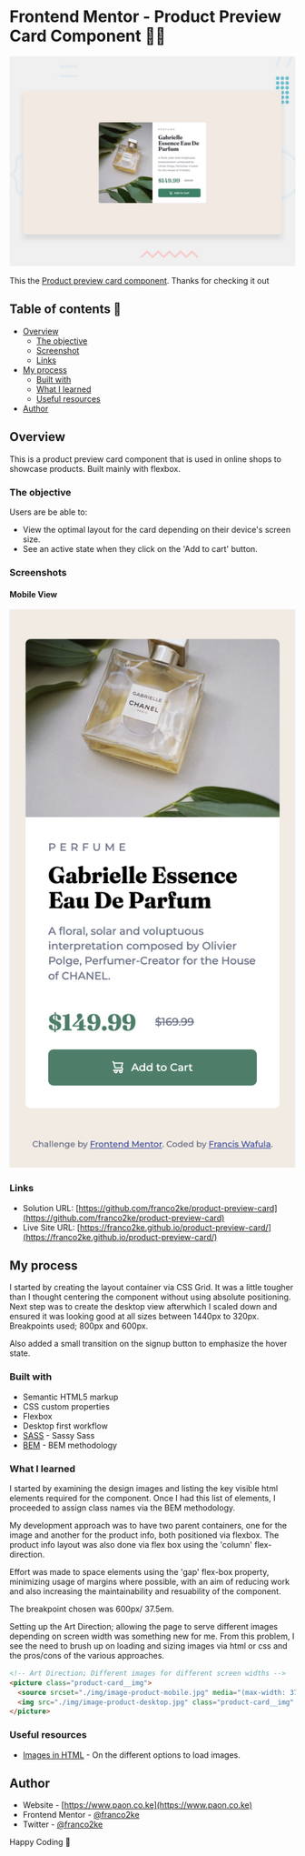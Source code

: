 # Frontend Mentor - Product Preview Card Component 👋🏾

![Desktop View](design/desktop-preview.jpg)

This the [Product preview card component](design/desktop-preview.png). Thanks for checking it out

## Table of contents 🧳

- [Overview](#overview)
  - [The objective](#the-objective)
  - [Screenshot](#screenshot)
  - [Links](#links)
- [My process](#my-process)
  - [Built with](#built-with)
  - [What I learned](#what-i-learned)
  - [Useful resources](#useful-resources)
- [Author](#author)

## Overview

This is a product preview card component that is used in online shops to showcase products. Built mainly with flexbox.

### The objective

Users are be able to:

- View the optimal layout for the card depending on their device's screen size.
- See an active state when they click on the 'Add to cart' button.

### Screenshots

#### Mobile View

![Mobile View](design/mobile-design.png)

### Links

- Solution URL: [https://github.com/franco2ke/product-preview-card](https://github.com/franco2ke/product-preview-card)
- Live Site URL: [https://franco2ke.github.io/product-preview-card/](https://franco2ke.github.io/product-preview-card/)

## My process

I started by creating the layout container via CSS Grid. It was a little tougher than I thought centering the component without using absolute positioning. Next step was to create the desktop view afterwhich I scaled down and ensured it was looking good at all sizes between 1440px to 320px. Breakpoints used; 800px and 600px.

Also added a small transition on the signup button to emphasize the hover state.

### Built with

- Semantic HTML5 markup
- CSS custom properties
- Flexbox
- Desktop first workflow
- [SASS](https://sass-guidelin.es) - Sassy Sass
- [BEM](http://getbem.com/introduction/) - BEM methodology

### What I learned

I started by examining the design images and listing the key visible html elements required for the component. Once I had this list of elements, I proceeded to assign class names via the BEM methodology.

My development approach was to have two parent containers, one for the image and another for the product info, both positioned via flexbox. The product info layout was also done via flex box using the 'column' flex-direction.

Effort was made to space elements using the 'gap' flex-box property, minimizing usage of margins where possible, with an aim of reducing work and also increasing the maintainability and resuability of the component.

The breakpoint chosen was 600px/ 37.5em.

Setting up the Art Direction; allowing the page to serve different images depending on screen width was something new for me.
From this problem, I see the need to brush up on loading and sizing images via html or css and the pros/cons of the various approaches.

```html
<!-- Art Direction; Different images for different screen widths -->
<picture class="product-card__img">
  <source srcset="./img/image-product-mobile.jpg" media="(max-width: 37.5em)" />
  <img src="./img/image-product-desktop.jpg" class="product-card__img" alt="" />
</picture>
```

### Useful resources

- [Images in HTML](https://developer.mozilla.org/en-US/docs/Learn/HTML/Multimedia_and_embedding/Images_in_HTML) - On the different options to load images.

## Author

- Website - [https://www.paon.co.ke](https://www.paon.co.ke)
- Frontend Mentor - [@franco2ke](https://www.frontendmentor.io/profile/franco2ke)
- Twitter - [@franco2ke](https://twitter.com/franco2ke)

Happy Coding 🎯
